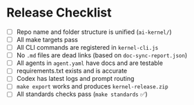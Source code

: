 # Release Checklist

- [ ] Repo name and folder structure is unified (`ai-kernel/`)
- [ ] All make targets pass
- [ ] All CLI commands are registered in `kernel-cli.js`
- [ ] No `.md` files are dead links (based on `doc-sync-report.json`)
- [ ] All agents in `agent.yaml` have docs and are testable
- [ ] requirements.txt exists and is accurate
- [ ] Codex has latest logs and prompt routing
- [ ] `make export` works and produces `kernel-release.zip`
- [ ] All standards checks pass (`make standards` ✅)
